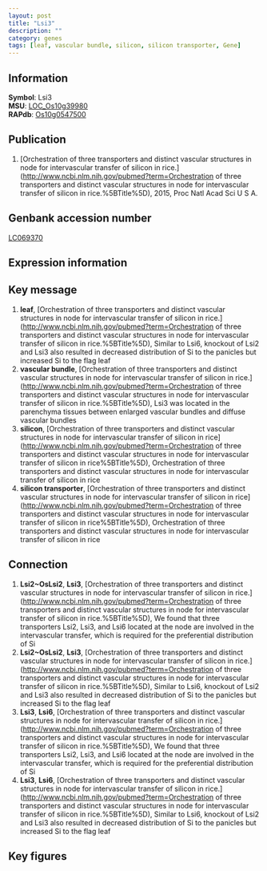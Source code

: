 ```yaml
---
layout: post
title: "Lsi3"
description: ""
category: genes
tags: [leaf, vascular bundle, silicon, silicon transporter, Gene]
---
```


## Information
__Symbol__: Lsi3  
__MSU__: [LOC_Os10g39980](http://rice.plantbiology.msu.edu/cgi-bin/ORF_infopage.cgi?orf=LOC_Os10g39980)  
__RAPdb__: [Os10g0547500](http://rapdb.dna.affrc.go.jp/viewer/gbrowse_details/irgsp1?name=Os10g0547500)  

## Publication
1. [Orchestration of three transporters and distinct vascular structures in node for intervascular transfer of silicon in rice.](http://www.ncbi.nlm.nih.gov/pubmed?term=Orchestration of three transporters and distinct vascular structures in node for intervascular transfer of silicon in rice.%5BTitle%5D), 2015, Proc Natl Acad Sci U S A.

## Genbank accession number
[LC069370](http://www.ncbi.nlm.nih.gov/nuccore/LC069370)  

## Expression information

## Key message
1. __leaf__, [Orchestration of three transporters and distinct vascular structures in node for intervascular transfer of silicon in rice.](http://www.ncbi.nlm.nih.gov/pubmed?term=Orchestration of three transporters and distinct vascular structures in node for intervascular transfer of silicon in rice.%5BTitle%5D),  Similar to Lsi6, knockout of Lsi2 and Lsi3 also resulted in decreased distribution of Si to the panicles but increased Si to the flag leaf
2. __vascular bundle__, [Orchestration of three transporters and distinct vascular structures in node for intervascular transfer of silicon in rice.](http://www.ncbi.nlm.nih.gov/pubmed?term=Orchestration of three transporters and distinct vascular structures in node for intervascular transfer of silicon in rice.%5BTitle%5D),  Lsi3 was located in the parenchyma tissues between enlarged vascular bundles and diffuse vascular bundles
3. __silicon__, [Orchestration of three transporters and distinct vascular structures in node for  intervascular transfer of silicon in rice](http://www.ncbi.nlm.nih.gov/pubmed?term=Orchestration of three transporters and distinct vascular structures in node for  intervascular transfer of silicon in rice%5BTitle%5D), Orchestration of three transporters and distinct vascular structures in node for  intervascular transfer of silicon in rice
4. __silicon transporter__, [Orchestration of three transporters and distinct vascular structures in node for  intervascular transfer of silicon in rice](http://www.ncbi.nlm.nih.gov/pubmed?term=Orchestration of three transporters and distinct vascular structures in node for  intervascular transfer of silicon in rice%5BTitle%5D), Orchestration of three transporters and distinct vascular structures in node for  intervascular transfer of silicon in rice

## Connection
1. __Lsi2~OsLsi2__, __Lsi3__, [Orchestration of three transporters and distinct vascular structures in node for intervascular transfer of silicon in rice.](http://www.ncbi.nlm.nih.gov/pubmed?term=Orchestration of three transporters and distinct vascular structures in node for intervascular transfer of silicon in rice.%5BTitle%5D),  We found that three transporters Lsi2, Lsi3, and Lsi6 located at the node are involved in the intervascular transfer, which is required for the preferential distribution of Si
2. __Lsi2~OsLsi2__, __Lsi3__, [Orchestration of three transporters and distinct vascular structures in node for intervascular transfer of silicon in rice.](http://www.ncbi.nlm.nih.gov/pubmed?term=Orchestration of three transporters and distinct vascular structures in node for intervascular transfer of silicon in rice.%5BTitle%5D),  Similar to Lsi6, knockout of Lsi2 and Lsi3 also resulted in decreased distribution of Si to the panicles but increased Si to the flag leaf
3. __Lsi3__, __Lsi6__, [Orchestration of three transporters and distinct vascular structures in node for intervascular transfer of silicon in rice.](http://www.ncbi.nlm.nih.gov/pubmed?term=Orchestration of three transporters and distinct vascular structures in node for intervascular transfer of silicon in rice.%5BTitle%5D),  We found that three transporters Lsi2, Lsi3, and Lsi6 located at the node are involved in the intervascular transfer, which is required for the preferential distribution of Si
4. __Lsi3__, __Lsi6__, [Orchestration of three transporters and distinct vascular structures in node for intervascular transfer of silicon in rice.](http://www.ncbi.nlm.nih.gov/pubmed?term=Orchestration of three transporters and distinct vascular structures in node for intervascular transfer of silicon in rice.%5BTitle%5D),  Similar to Lsi6, knockout of Lsi2 and Lsi3 also resulted in decreased distribution of Si to the panicles but increased Si to the flag leaf

## Key figures


